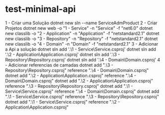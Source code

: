 # test-minimal-api

1 - Criar uma Solução
    dotnet new sln --name ServiceAdmProduct 
2 - Criar Projetos
    dotnet new web -o "1 - Service" -n "Service" -f "net6.0"
    dotnet new classlib -o "2 - Application" -n "Application" -f "netstandard2.1"
    dotnet new classlib -o "3 - Repository" -n "Repository" -f "netstandard2.1"
    dotnet new classlib -o "4 - Domain" -n "Domain" -f "netstandard2.1"
3 - Adicionar a Api a solução
    dotnet sln add '.\1 - Service\Service.csproj'
    dotnet sln add '.\2 - Application\Application.csproj'
    dotnet sln add '.\3 - Repository\Repository.csproj'
    dotnet sln add '.\4 - Domain\Domain.csproj'
4 - Adicionar referencias de camadas
    dotnet add ".\3 - Repository\Repository.csproj" reference ".\4 - Domain\Domain.csproj"
    dotnet add ".\2 - Application\Application.csproj" reference ".\4 - Domain\Domain.csproj"
    dotnet add ".\2 - Application\Application.csproj" reference ".\3 - Repository\Repository.csproj"
    dotnet add ".\1 - Service\Service.csproj" reference ".\4 - Domain\Domain.csproj"
    dotnet add ".\1 - Service\Service.csproj" reference ".\3 - Repository\Repository.csproj"
    dotnet add ".\1 - Service\Service.csproj" reference ".\2 - Application\Application.csproj"
